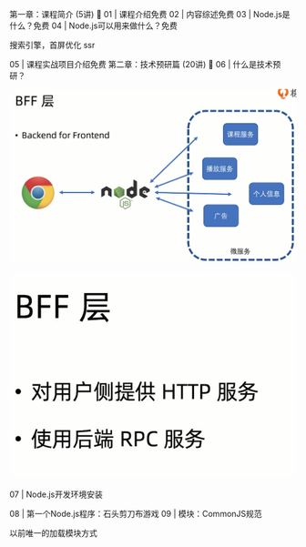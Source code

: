 第一章：课程简介 (5讲)

01 | 课程介绍免费
02 | 内容综述免费
03 | Node.js是什么？免费
04 | Node.js可以用来做什么？免费

搜索引擎，首屏优化 ssr

05 | 课程实战项目介绍免费
第二章：技术预研篇 (20讲)

06 | 什么是技术预研？

![image-20200807174053026](imge/image-20200807174053026.png)

![image-20200807174106689](imge/image-20200807174106689.png)



07 | Node.js开发环境安装



08 | 第一个Node.js程序：石头剪刀布游戏
09 | 模块：CommonJS规范  

以前唯一的加载模块方式   <script>



![image-20200807174816917](imge/image-20200807174816917.png)

重要问题： commonjs中exports和require的变量是不是同一个变量，

答案是：改变require对应的变量，能改变exports的

exports被修改了，会覆盖之前的

![image-20200807175435310](imge/image-20200807175435310.png)



webpack会打包到一个对象中，

![image-20200807175618167](imge/image-20200807175618167.png)

所以为啥是同一个值，因为上一个文件的exports，会变成下一个文件的函数的参数。参数是地址传递

10 | 模块：使用模块规范改造石头剪刀布游戏
11 | 模块：npm

todo： npm的原理和作用？



12 | 模块：Node.js内置模块

os eventemit 等

内置模块有两种获取数据的方式，一种是左边通过v8来，bing来拿到，一种是直接通过服务器拿到

![image-20200813171523370](imge/image-20200813171523370.png)

#### 13 | 异步：非阻塞I/O

![image-20200813173402203](imge/image-20200813173402203.png)

![image-20200813173412114](imge/image-20200813173412114.png)

![image-20200813173514890](imge/image-20200813173514890.png)

![image-20200813174538099](imge/image-20200813174538099.png)

非阻塞



14 | 异步：异步编程之callback

node中的异步函数结果返回是使用callback，然后使用的是

![image-20200814153709797](imge/image-20200814153709797.png)

为什么try catch没有捕获 ，异步操作

![image-20200814153901166](imge/image-20200814153901166.png)



调用栈

要在try catch中的调用栈里面的错误才会被捕获

try catch定义的函数中，调用栈在try catch以上的函数，抛出的错误，都会被try catch捕获到

但是js中异步是和事件循环有关，异步操作是下一个循环，每次循环都是一个新的调用栈

问题，事件循环如何分次

#### 15 | 异步：事件循环

每一个事件循环都是一个全新的调用栈

没有回答对应的问题

#### 16 | 异步：异步编程之Promise

![image-20200814161939992](imge/image-20200814161939992.png)

![image-20200814162507220](imge/image-20200814162507220.png)

状态只能是pending-》reject ，resolve

因为内置的resolve和reject函数会判断

会执行，但是不会改变状态

![image-20200814162630805](imge/image-20200814162630805.png)

![image-20200814162704916](imge/image-20200814162704916.png)

![image-20200814163142945](imge/image-20200814163142945.png)

![image-20200814163311819](imge/image-20200814163311819.png)

all  catch只能知道当前第一个错误的信息

#### 17 | 异步：异步编程之async/await

![image-20200814174912457](imge/image-20200814174912457.png)

![image-20200814175118057](imge/image-20200814175118057.png)

await可以将错误抛到被包裹的try catch

![image-20200814180324224](imge/image-20200814180324224.png)

？？？？ 

所以await后面的同步语句，会在await后面的异步事件完成之后再执行。

做到异步行为，同步编程

**async是一个 promise语法糖，然后await是 generator中终止操作**

18 | HTTP：什么是HTTP服务器？
19 | HTTP：简单实现一个HTTP服务器
20 | HTTP：实现网页版石头剪刀布
21 | HTTP：用express优化石头剪刀布游戏
22 | HTTP：用koa优化石头剪刀布游戏

4个小时，7点前1个小时，8点到11点三个小时。14节

#### 23 | RPC 调用：什么是RPC调用？



#### 24 | RPC调用：Node.js Buffer编解码二进制数据包
#### 25 | RPC 调用：Node.js net建立多路复用的RPC通道

第三章： 项目开发篇 (11讲)

26 | 项目启动：整体需求分析
27 | 项目启动：极客时间App下载页开发
28 | 课程详情页：极客时间详情页需求解构
29 | 课程详情页：将ES6模版字符串改造成模板引擎
30 | 课程详情页：极客时间详情页需求实现
31 | 课程播放页：极客时间播放页需求解构
32 | 课程播放页：GraphQL API服务
33 | 课程播放页：极客时间播放页需求实现
34 | 课程列表页：极客时间列表页需求解构
35 | 课程列表页：用 Vue/React 进行服务端渲染
36 | 课程列表页：极客时间列表页需求实现
第四章：性能调优篇 (10讲)






#### 37 | 性能工具：HTTP服务的性能测试

了解

![image-20200814182722147](imge/image-20200814182722147.png)![image-20200814182804808](imge/image-20200814182804808.png)

#### 38 | 性能工具：Node.js性能分析工具

了解

![image-20200814182839890](imge/image-20200814182839890.png)

#### 39 | 代码优化：JavaScript代码性能优化

了解

![image-20200814182942065](imge/image-20200814182942065.png)

#### 40 | 代码优化：内存管理优化

了解

#### 41 | 代码优化：Node.js C++插件

了解

![image-20200814183017977](imge/image-20200814183017977.png)



#### 42 | 多进程优化：Node.js子进程与线程

![image-20200814183128931](imge/image-20200814183128931.png)

![image-20200814183204144](imge/image-20200814183204144.png)

晚上来学，重点学。感觉就主要学了下异步+子进程

![image-20200815160928344](imge/image-20200815160928344.png)

创建了一个子进程，父进程向子进程接受消息

![image-20200815161058601](imge/image-20200815161058601.png)

子线程 worker thread：计算，对io没有帮助，使用异步io



#### 43 | 多进程优化：Node.js cluster模块实战与源码解读

为了网络服务特别实现的：

![image-20200815161743981](imge/image-20200815161743981.png)

![image-20200815161913678](imge/image-20200815161913678.png)

帮助我们使用多核的服务器，将http分发到几个子进程中进行处理，提高了多核能力，多个进程监听同一个端口

![image-20200815162104993](imge/image-20200815162104993.png)

一般是总核数/2

为什么能同时监听一个端口，操作系统中一个端口只能被监听一次

为什么cluster能做到？？



![image-20200815162341821](imge/image-20200815162341821.png)

端口号是主进程进行监听，给子进程发送消息（发送tcp链接的句柄handle

维护一个新的子进程池，有新的链接进来就用一个子进程来处理，如果没有空闲的子进程，就先把这个链接存起来

轮番执行

#### 44 | 多进程优化：进程守护与管理

![image-20200815163750509](imge/image-20200815163750509.png)

出现未捕捉的错误时，上报

![image-20200815163854770](imge/image-20200815163854770.png)

子进程退出了，隔一段时间重新fork一个

对内存进行监控

![image-20200815163932731](imge/image-20200815163932731.png)



#### 45 | 架构优化：动静分离

![image-20200815164313171](imge/image-20200815164313171.png)

cdn：缓存原理





#### 46 | 架构优化：反向代理与缓存服务

![image-20200815164637705](imge/image-20200815164637705.png)

![image-20200815164732971](imge/image-20200815164732971.png)

koa



第五章：框架和工程化篇 (11讲)


#### 47 | 概念：框架设计和工程化
#### 48 | 概念：设计模式
49 | 概念：Serverless
50 | 服务端框架搭建：koaless
51 | 服务端框架搭建：屏蔽请求细节
52 | 服务端框架搭建：完成服务端框架
53 | 云函数式工程实现：服务端代码
54 | 云函数式工程实现：工具端代码
55 | 加餐：调试 Node.js 源码
56 | 结课测试&结束语
57 | 彩蛋：这是一个严肃的课程

（只看16节

很多没看，再找找node相关的课程来好好看看学学+文章+重点知识点